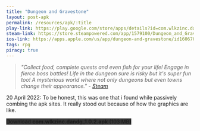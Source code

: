 ```yaml
---
title: "Dungeon and Gravestone"
layout: post-apk
permalink: /resources/apk/:title
play-link: https://play.google.com/store/apps/details?id=com.wlkzinc.dandg
steam-link: https://store.steampowered.com/app/1579100/Dungeon_and_Gravestone/
ios-link: https://apps.apple.com/us/app/dungeon-and-gravestone/id1606709286
tags: rpg
piracy: true
---
```


> _"Collect food, complete quests and even fish for your life! Engage in fierce boss battles! Life in the dungeon sure is risky but it's super fun too! A mysterious world where not only dungeons but even towns change their appearance." - <a href="https://store.steampowered.com/app/1579100/Dungeon_and_Gravestone/" target="_blank">Steam</a>_

<span class="timestamp">20 April 2022:</span> To be honest, this was one that i found while passively combing the apk sites. It really stood out because of how the graphics are like.

<div class="text-center">
    <a class="btn btn-dark btn-block w-100" onclick='apk("com.wlkzinc.dandg_1.0.2.apk")' style="text-decoration: none; background-color: #333;"> Download <b>com.wlkzinc.dandg_1.0.2.apk</b> (103 MB)</a>
</div>
